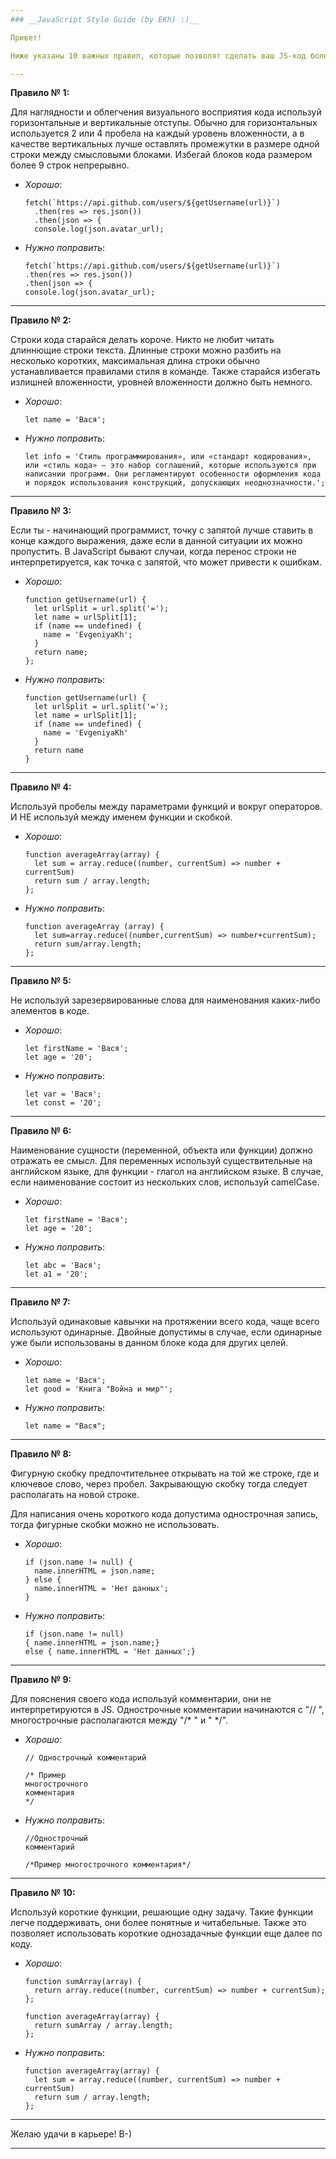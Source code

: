 ```yaml
---
### __JavaScript Style Guide (by EKh) :)__

Привет! 

Ниже указаны 10 важных правил, которые позволят сделать ваш JS-код более читаемым и понятным. Но помни, что в первую очередь следует придерживаться тех правил написания кода, которые приняты в твоей команде.

---
```

**Правило № 1:**

Для наглядности и облегчения визуального восприятия кода используй горизонтальные и вертикальные отступы. Обычно для горизонтальных используется 2 или 4 пробела на каждый уровень вложенности, а в качестве вертикальных лучше оставлять промежутки в размере одной строки между смысловыми блоками. Избегай блоков кода размером более 9 строк непрерывно.

- *Хорошо*:

      fetch(`https://api.github.com/users/${getUsername(url)}`)
        .then(res => res.json())
        .then(json => {
        console.log(json.avatar_url);   
- *Нужно поправить*:
      
      fetch(`https://api.github.com/users/${getUsername(url)}`)
      .then(res => res.json())
      .then(json => {
      console.log(json.avatar_url); 

---
**Правило № 2:**

Строки кода старайся делать короче. Никто не любит читать длиннющие строки текста. Длинные строки можно разбить на несколько коротких, максимальная длина строки обычно устанавливается правилами стиля в команде. Также старайся избегать излишней вложенности, уровней вложенности должно быть немного.
- *Хорошо*:

      let name = 'Вася';

- *Нужно поправить*:

      let info = 'Стиль программирования», или «стандарт кодирования», или «стиль кода» — это набор соглашений, которые используются при написании программ. Они регламентируют особенности оформления кода и порядок использования конструкций, допускающих неоднозначности.';

---
**Правило № 3:**

Если ты - начинающий программист, точку с запятой лучше ставить в конце каждого выражения, даже если в данной ситуации их можно пропустить. В JavaScript бывают случаи, когда перенос строки не интерпретируется, как точка с запятой, что может привести к ошибкам.

- *Хорошо*:
  
      function getUsername(url) {
        let urlSplit = url.split('=');
        let name = urlSplit[1];
        if (name == undefined) {
          name = 'EvgeniyaKh';
        }
        return name;
      };

- *Нужно поправить*:

      function getUsername(url) {
        let urlSplit = url.split('=');
        let name = urlSplit[1];
        if (name == undefined) {
          name = 'EvgeniyaKh'
        }
        return name
      }

---
**Правило № 4:**

Используй пробелы между параметрами функций и вокруг операторов. И НЕ используй между именем функции и скобкой.

- *Хорошо*:

      function averageArray(array) {
        let sum = array.reduce((number, currentSum) => number + currentSum)
        return sum / array.length;
      };

- *Нужно поправить*:

      function averageArray (array) {
        let sum=array.reduce((number,currentSum) => number+currentSum);
        return sum/array.length;
      };

---
**Правило № 5:**

Не используй зарезервированные слова для наименования каких-либо элементов в коде.

- *Хорошо*:

      let firstName = 'Вася';
      let age = '20';

- *Нужно поправить*:

      let var = 'Вася';
      let const = '20';
---
**Правило № 6:**

Наименование сущности (переменной, объекта или функции) должно отражать ее смысл. Для переменных используй существительные на английском языке, для функции - глагол на английском языке. В случае, если наименование состоит из нескольких слов, используй сamelCase.

- *Хорошо*:

      let firstName = 'Вася';
      let age = '20';

- *Нужно поправить*:

      let abc = 'Вася';
      let a1 = '20';

---
**Правило № 7:**

Используй одинаковые кавычки на протяжении всего кода, чаще всего используют одинарные. Двойные допустимы в случае, если одинарные уже были использованы в данном блоке кода для других целей.

- *Хорошо*:
      
      let name = 'Вася';
      let good = 'Книга "Война и мир"'; 


- *Нужно поправить*:

      let name = "Вася";

---
**Правило № 8:**

Фигурную скобку предпочтительнее открывать на той же строке, где и ключевое слово, через пробел. Закрывающую скобку тогда следует располагать на новой строке.

Для написания очень короткого кода допустима однострочная запись, тогда фигурные скобки можно не использовать.

- *Хорошо*:

      if (json.name != null) {
        name.innerHTML = json.name;
      } else {
        name.innerHTML = 'Нет данных';
      }

- *Нужно поправить*:

      if (json.name != null) 
      { name.innerHTML = json.name;} 
      else { name.innerHTML = 'Нет данных';}

---
**Правило № 9:**

Для пояснения своего кода используй комментарии, они не интерпретируются в JS. Однострочные комментарии начинаются с "// ", многострочные располагаются между "/* " и " */".

- *Хорошо*:
      
      // Однострочный комментарий
      
      /* Пример
      многострочного
      комментария  
      */

- *Нужно поправить*:

      //Однострочный 
      комментарий
      
      /*Пример многострочного комментария*/

---
**Правило № 10:**

Используй короткие функции, решающие одну задачу. Такие функции легче поддерживать, они более понятные и читабельные. Также это позволяет использовать короткие однозадачные функции еще далее по коду.

- *Хорошо*:

      function sumArray(array) {
        return array.reduce((number, currentSum) => number + currentSum);
      };

      function averageArray(array) {
        return sumArray / array.length;
      };

- *Нужно поправить*:

      function averageArray(array) {
        let sum = array.reduce((number, currentSum) => number + currentSum)
        return sum / array.length;
      };

---
Желаю удачи в карьере! B-)



---
